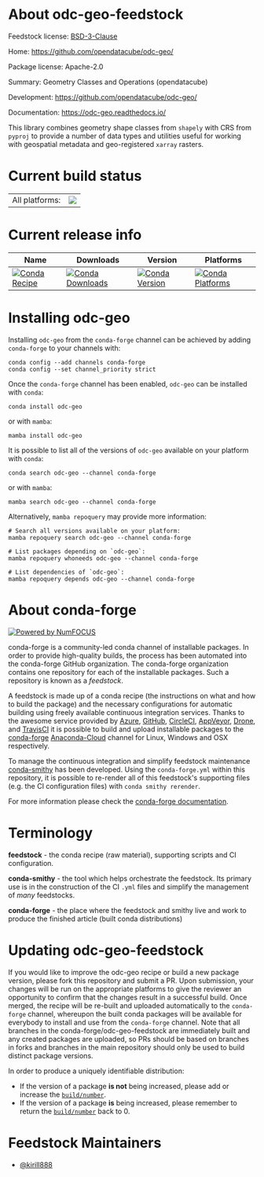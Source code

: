 About odc-geo-feedstock
=======================

Feedstock license: [BSD-3-Clause](https://github.com/conda-forge/odc-geo-feedstock/blob/main/LICENSE.txt)

Home: https://github.com/opendatacube/odc-geo/

Package license: Apache-2.0

Summary: Geometry Classes and Operations (opendatacube)

Development: https://github.com/opendatacube/odc-geo/

Documentation: https://odc-geo.readthedocs.io/

This library combines geometry shape classes from `shapely` with CRS from
`pyproj` to provide a number of data types and utilities useful for working
with geospatial metadata and geo-registered `xarray` rasters.


Current build status
====================


<table><tr><td>All platforms:</td>
    <td>
      <a href="https://dev.azure.com/conda-forge/feedstock-builds/_build/latest?definitionId=15732&branchName=main">
        <img src="https://dev.azure.com/conda-forge/feedstock-builds/_apis/build/status/odc-geo-feedstock?branchName=main">
      </a>
    </td>
  </tr>
</table>

Current release info
====================

| Name | Downloads | Version | Platforms |
| --- | --- | --- | --- |
| [![Conda Recipe](https://img.shields.io/badge/recipe-odc--geo-green.svg)](https://anaconda.org/conda-forge/odc-geo) | [![Conda Downloads](https://img.shields.io/conda/dn/conda-forge/odc-geo.svg)](https://anaconda.org/conda-forge/odc-geo) | [![Conda Version](https://img.shields.io/conda/vn/conda-forge/odc-geo.svg)](https://anaconda.org/conda-forge/odc-geo) | [![Conda Platforms](https://img.shields.io/conda/pn/conda-forge/odc-geo.svg)](https://anaconda.org/conda-forge/odc-geo) |

Installing odc-geo
==================

Installing `odc-geo` from the `conda-forge` channel can be achieved by adding `conda-forge` to your channels with:

```
conda config --add channels conda-forge
conda config --set channel_priority strict
```

Once the `conda-forge` channel has been enabled, `odc-geo` can be installed with `conda`:

```
conda install odc-geo
```

or with `mamba`:

```
mamba install odc-geo
```

It is possible to list all of the versions of `odc-geo` available on your platform with `conda`:

```
conda search odc-geo --channel conda-forge
```

or with `mamba`:

```
mamba search odc-geo --channel conda-forge
```

Alternatively, `mamba repoquery` may provide more information:

```
# Search all versions available on your platform:
mamba repoquery search odc-geo --channel conda-forge

# List packages depending on `odc-geo`:
mamba repoquery whoneeds odc-geo --channel conda-forge

# List dependencies of `odc-geo`:
mamba repoquery depends odc-geo --channel conda-forge
```


About conda-forge
=================

[![Powered by
NumFOCUS](https://img.shields.io/badge/powered%20by-NumFOCUS-orange.svg?style=flat&colorA=E1523D&colorB=007D8A)](https://numfocus.org)

conda-forge is a community-led conda channel of installable packages.
In order to provide high-quality builds, the process has been automated into the
conda-forge GitHub organization. The conda-forge organization contains one repository
for each of the installable packages. Such a repository is known as a *feedstock*.

A feedstock is made up of a conda recipe (the instructions on what and how to build
the package) and the necessary configurations for automatic building using freely
available continuous integration services. Thanks to the awesome service provided by
[Azure](https://azure.microsoft.com/en-us/services/devops/), [GitHub](https://github.com/),
[CircleCI](https://circleci.com/), [AppVeyor](https://www.appveyor.com/),
[Drone](https://cloud.drone.io/welcome), and [TravisCI](https://travis-ci.com/)
it is possible to build and upload installable packages to the
[conda-forge](https://anaconda.org/conda-forge) [Anaconda-Cloud](https://anaconda.org/)
channel for Linux, Windows and OSX respectively.

To manage the continuous integration and simplify feedstock maintenance
[conda-smithy](https://github.com/conda-forge/conda-smithy) has been developed.
Using the ``conda-forge.yml`` within this repository, it is possible to re-render all of
this feedstock's supporting files (e.g. the CI configuration files) with ``conda smithy rerender``.

For more information please check the [conda-forge documentation](https://conda-forge.org/docs/).

Terminology
===========

**feedstock** - the conda recipe (raw material), supporting scripts and CI configuration.

**conda-smithy** - the tool which helps orchestrate the feedstock.
                   Its primary use is in the construction of the CI ``.yml`` files
                   and simplify the management of *many* feedstocks.

**conda-forge** - the place where the feedstock and smithy live and work to
                  produce the finished article (built conda distributions)


Updating odc-geo-feedstock
==========================

If you would like to improve the odc-geo recipe or build a new
package version, please fork this repository and submit a PR. Upon submission,
your changes will be run on the appropriate platforms to give the reviewer an
opportunity to confirm that the changes result in a successful build. Once
merged, the recipe will be re-built and uploaded automatically to the
`conda-forge` channel, whereupon the built conda packages will be available for
everybody to install and use from the `conda-forge` channel.
Note that all branches in the conda-forge/odc-geo-feedstock are
immediately built and any created packages are uploaded, so PRs should be based
on branches in forks and branches in the main repository should only be used to
build distinct package versions.

In order to produce a uniquely identifiable distribution:
 * If the version of a package **is not** being increased, please add or increase
   the [``build/number``](https://docs.conda.io/projects/conda-build/en/latest/resources/define-metadata.html#build-number-and-string).
 * If the version of a package **is** being increased, please remember to return
   the [``build/number``](https://docs.conda.io/projects/conda-build/en/latest/resources/define-metadata.html#build-number-and-string)
   back to 0.

Feedstock Maintainers
=====================

* [@kirill888](https://github.com/kirill888/)

